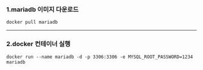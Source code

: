 
### 1.mariadb 이미지 다운로드 

```docker
docker pull mariadb 
```

---

### 2.docker 컨테이너 실행

```docker 
docker run --name mariadb -d -p 3306:3306 -e MYSQL_ROOT_PASSWORD=1234 mariadb 
```

